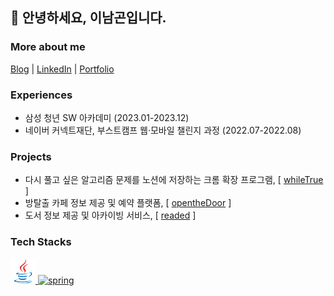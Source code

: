 ## 🙌 안녕하세요, 이남곤입니다.

### More about me

[Blog](https://dotpointing.tistory.com/) | [LinkedIn](www.linkedin.com/in/namgonlee) | [Portfolio]()

### Experiences

- 삼성 청년 SW 아카데미 (2023.01-2023.12)
- 네이버 커넥트재단, 부스트캠프 웹·모바일 챌린지 과정 (2022.07-2022.08)

### Projects

- 다시 풀고 싶은 알고리즘 문제를 노션에 저장하는 크롬 확장 프로그램, [ [whileTrue](https://github.com/namgons/whileTrue) ]
- 방탈출 카페 정보 제공 및 예약 플랫폼, [ [opentheDoor](https://github.com/rainbowgon/opentheDoor) ]
- 도서 정보 제공 및 아카이빙 서비스, [ [readed](https://github.com/S09P12A507/readed) ]

### Tech Stacks

<a href="https://www.java.com" target="_blank"> <img src="https://raw.githubusercontent.com/devicons/devicon/master/icons/java/java-original.svg" alt="java" width="40" height="40"/> </a><a href="https://spring.io/" target="_blank"> <img src="https://www.vectorlogo.zone/logos/springio/springio-icon.svg" alt="spring" width="40" height="40"/></a>
